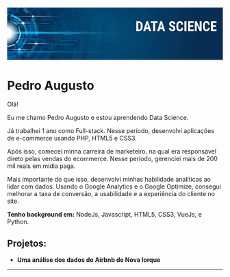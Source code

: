 <p align="center">
  <img src="banner.png" >
</p>

# Pedro Augusto

Olá! 

Eu me chamo Pedro Augusto e estou aprendendo Data Science.

Já trabalhei 1 ano como Full-stack. Nesse período, desenvolvi aplicações de e-commerce usando PHP, HTML5 e CSS3. 

Após isso, comecei minha carreira de marketeiro, na qual era responsável direto pelas vendas do ecommerce. Nesse período, gerenciei mais de 200 mil reais em mídia paga.

Mais importante do que isso, desenvolvi minhas habilidade analíticas ao lidar com dados. Usando o Google Analytics e o Google Optimize, consegui melhorar a taxa de conversão, a usabilidade e a experiência do cliente no site. 

**Tenho background em:** NodeJs, Javascript, HTML5, CSS3, VueJs, e Python.
<!-- 
**Links:**
 -->


## Projetos:

* **Uma análise dos dados do Airbnb de Nova Iorque** 
<!-- -->

---




